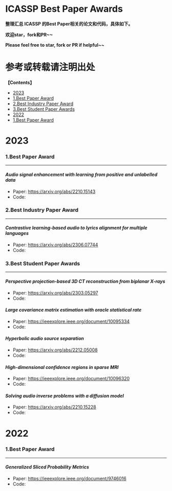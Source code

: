 # **ICASSP Best Paper Awards**

**整理汇总 ICASSP 的Best Paper相关的论文和代码，具体如下。**

**欢迎star，fork和PR~~**

**Please feel free to star, fork or PR if helpful~~**

# **参考或转载请注明出处**

**【Contents】**

- [2023](#2023)
- [1.Best Paper Award](#1.BestPaperAward23)
- [2.Best Industry Paper Award](#2.BestIndustryPaperAward23)
- [3.Best Student Paper Awards](#3.BestStudentPaperAwards23)
- [2022](#2022)
- [1.Best Paper Award](#1.BestPaperAward22)

<a name="2023"></a>

# 2023

<a name="1.BestPaperAward23"></a>

### **1.Best Paper Award**

------

#### *Audio signal enhancement with learning from positive and unlabelled data*

- Paper: https://arxiv.org/abs/2210.15143
- Code: 

<a name="2.BestIndustryPaperAward23"></a>

### **2.Best Industry Paper Award**

------

#### *Contrastive learning-based audio to lyrics alignment for multiple languages*

- Paper: https://arxiv.org/abs/2306.07744
- Code: 

<a name="3.BestStudentPaperAwards23"></a>

### **3.Best Student Paper Awards**

------

#### *Perspective projection-based 3D CT reconstruction from biplanar X-rays*

- Paper: https://arxiv.org/abs/2303.05297
- Code: 

#### *Large covariance matrix estimation with oracle statistical rate*

- Paper: https://ieeexplore.ieee.org/document/10095334
- Code: 

#### *Hyperbolic audio source separation*

- Paper: https://arxiv.org/abs/2212.05008
- Code: 

#### *High-dimensional confidence regions in sparse MRI*

- Paper: https://ieeexplore.ieee.org/document/10096320
- Code: 

#### *Solving audio inverse problems with a diffusion model*

- Paper: https://arxiv.org/abs/2210.15228
- Code: 

<a name="2022"></a>

# 2022

<a name="1.BestPaperAward22"></a>

### **1.Best Paper Award**

------

#### *Generalized Sliced Probability Metrics*

- Paper: https://ieeexplore.ieee.org/document/9746016
- Code: 

